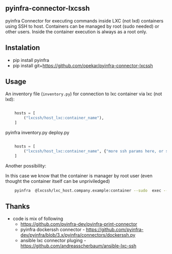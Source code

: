 ## pyinfra-connector-lxcssh
pyinfra Connector for executing commands inside LXC (not lxd) containers using SSH to host.
Containers can be managed by root (sudo needed) or other users.
Inside the container execution is always as a root only.

## Instalation
* pip install pyinfra
* pip install git+https://github.com/opekar/pyinfra-connector-lxcssh

## Usage
An inventory file (``inventory.py``) for connection to lxc container via lxc (not lxd):

```python

    hosts = [
        ("lxcssh/host_lxc:container_name"),
    ]
```

pyinfra inventory.py deploy.py

```python

    hosts = [
        ("lxcssh/host_lxc:container_name", {"more ssh params here, or sudo relateing params"}),
    ]
```

Another possibility:

In this case we know that the container is manager by root user (even thought the container itself can be unpriviledged)
```bash
    pyinfra  @lxcssh/lxc_host.company.example:container --sudo  exec -- lsb_release -a
```

## Thanks
* code is mix of following 
    * https://github.com/pyinfra-dev/pyinfra-print-connector
    * pyinfra dockerssh connector - https://github.com/pyinfra-dev/pyinfra/blob/3.x/pyinfra/connectors/dockerssh.py
    * ansible lxc connector pluging - https://github.com/andreasscherbaum/ansible-lxc-ssh
